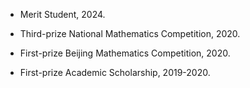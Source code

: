 - Merit Student, 2024.

- Third-prize National Mathematics Competition, 2020.

- First-prize Beijing Mathematics Competition, 2020.

- First-prize Academic Scholarship, 2019-2020. 